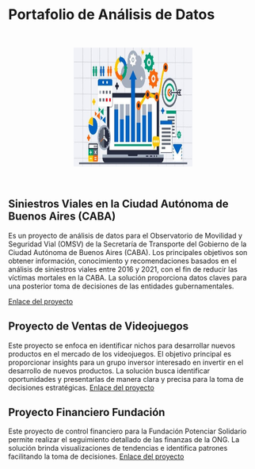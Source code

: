 # Portafolio de Análisis de Datos


<br/>

<p align=center>
<img src="src\data.jpg" height="240" width="240">
</p>
<br/>

## Siniestros Viales en la Ciudad Autónoma de Buenos Aires (CABA)

Es un proyecto de análisis de datos para el Observatorio de Movilidad y Seguridad Vial (OMSV) de la Secretaría de Transporte del Gobierno de la Ciudad Autónoma de Buenos Aires (CABA). Los principales objetivos son obtener información, conocimiento y recomendaciones basados en el análisis de siniestros viales entre 2016 y 2021, con el fin de reducir las víctimas mortales en la CABA. La solución proporciona datos claves para una posterior toma de decisiones de las entidades gubernamentales.

[Enlace del proyecto](https://github.com/carbajaljerson/PortafolioDataAnalytics/tree/main/SiniestrosVialesCABA) 

## Proyecto de Ventas de Videojuegos

Este proyecto se enfoca en identificar nichos para desarrollar nuevos productos en el mercado de los videojuegos. El objetivo principal es proporcionar insights para un grupo inversor interesado en invertir en el desarrollo de nuevos productos. La solución busca identificar oportunidades y presentarlas de manera clara y precisa para la toma de decisiones estratégicas.
[Enlace del proyecto](https://github.com/carbajaljerson/PortafolioDataAnalytics/tree/main/VentasVideojuegos) 

## Proyecto Financiero Fundación
Este proyecto de control financiero para la Fundación Potenciar Solidario permite realizar el seguimiento detallado de las finanzas de la ONG. La solución brinda visualizaciones de tendencias e identifica patrones facilitando la toma de decisiones. 
[Enlace del proyecto](https://github.com/carbajaljerson/PortafolioDataAnalytics/tree/main/ControlFinancieroFundacion) 